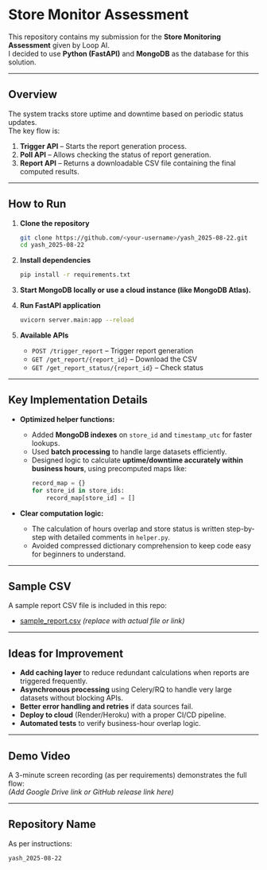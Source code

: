 # Store Monitor Assessment

This repository contains my submission for the **Store Monitoring Assessment** given by Loop AI.  
I decided to use **Python (FastAPI)** and **MongoDB** as the database for this solution.

---

## Overview

The system tracks store uptime and downtime based on periodic status updates.  
The key flow is:

1. **Trigger API** – Starts the report generation process.
2. **Poll API** – Allows checking the status of report generation.
3. **Report API** – Returns a downloadable CSV file containing the final computed results.

---

## How to Run

1. **Clone the repository**  
   ```bash
   git clone https://github.com/<your-username>/yash_2025-08-22.git
   cd yash_2025-08-22
   ```

2. **Install dependencies**  
   ```bash
   pip install -r requirements.txt
   ```

3. **Start MongoDB locally or use a cloud instance (like MongoDB Atlas).**

4. **Run FastAPI application**  
   ```bash
   uvicorn server.main:app --reload
   ```

5. **Available APIs**  
   - `POST /trigger_report` – Trigger report generation  
   - `GET /get_report/{report_id}` – Download the CSV  
   - `GET /get_report_status/{report_id}` – Check status  

---

## Key Implementation Details

- **Optimized helper functions:**  
  - Added **MongoDB indexes** on `store_id` and `timestamp_utc` for faster lookups.  
  - Used **batch processing** to handle large datasets efficiently.  
  - Designed logic to calculate **uptime/downtime accurately within business hours**, using precomputed maps like:
    ```python
    record_map = {}
    for store_id in store_ids:
        record_map[store_id] = []
    ```

- **Clear computation logic:**  
  - The calculation of hours overlap and store status is written step-by-step with detailed comments in `helper.py`.  
  - Avoided compressed dictionary comprehension to keep code easy for beginners to understand.

---

## Sample CSV

A sample report CSV file is included in this repo:  
- [sample_report.csv](sample_report.csv) *(replace with actual file or link)*

---

## Ideas for Improvement

- **Add caching layer** to reduce redundant calculations when reports are triggered frequently.  
- **Asynchronous processing** using Celery/RQ to handle very large datasets without blocking APIs.  
- **Better error handling and retries** if data sources fail.  
- **Deploy to cloud** (Render/Heroku) with a proper CI/CD pipeline.  
- **Automated tests** to verify business-hour overlap logic.

---

## Demo Video

A 3-minute screen recording (as per requirements) demonstrates the full flow:  
*(Add Google Drive link or GitHub release link here)*

---

## Repository Name

As per instructions:  
```
yash_2025-08-22
```